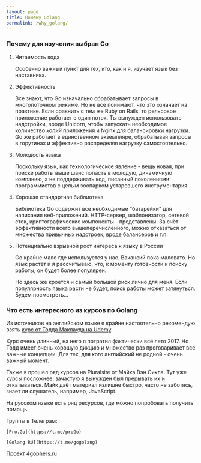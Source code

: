 ```yaml
---
layout: page
title: Почему Golang
permalink: /why_golang/
---
```

### Почему для изучения выбран Go
1. Читаемость кода

    Особенно важный пункт для тех, кто, как и я, изучает язык без наставника.

2. Эффективность

    Все знают, что Go изначально обрабатывает запросы в многопоточном режиме. Но не все понимают, что это означает на практике. Если сравнить с тем же Ruby on Rails, то рельсовое приложение работает в один поток. Ты вынужден использовать надстройки, вроде Unicorn, чтобы запускать необходимое количество _копий_ приложения и Nginx для балансировки нагрузки. Go же работает в единственном экземпляре, обрабатывая запросы в горутинах и эффективно распределяя нагрузку самостоятельно.

3. Молодость языка

    Поскольку язык, как технологическое явление - вещь новая, при поиске работы выше шанс попасть в молодую, динамичную компанию, а не поддерживать код, писанный поколениями программистов с целым зоопарком устаревшего инструментария.

4. Хорошая стандартная библиотека

    Библиотека Go содержит все необходимые "батарейки" для написания веб-приложений. HTTP-сервер, шаблонизатор, сетевой стек, криптографические компоненты - представлены. За счёт эффективности всего вышеперечисленного, можно отказаться от множества привычных надстроек, вроде балансеров и т.п.

5. Потенциально взрывной рост интереса к языку в России

    Go крайне мало где используется у нас. Вакансий пока маловато. Но язык растёт и я рассчитываю, что, к моменту готовности к поиску работы, он будет более популярен.

    Но здесь же кроется и самый большой риск лично для меня. Если популярность языка расти не будет, поиск работы может затянуться.
    Будем посмотреть...

### Что есть интересного из курсов по Golang

Из источников на английском языке я крайне настоятельно рекомендую взять [курс от Тодда Маклауда на Udemy](https://www.udemy.com/go-programming-language/).

Курс очень длинный, на него я потратил фактически всё лето 2017. Но Тодд имеет очень хорошую дикцию и множество раз проговаривает все важные концепции. Для тех, для кого английский не родной - очень важный момент.

Также я прошёл ряд курсов на Pluralsite от Майка Вэн Сикла. Тут уже курсы посложнее, зачастую я вынужден был прерывать их и откатываться. Майк даёт материал излишне быстро, часто не заботясь, знает ли слушатель, например, JavaScript.

На русском языке есть ряд ресурсов, где можно попробовать получить помощь.

Группы в Телеграм:

    [Pro.Go](https://t.me/proGo)

    [Golang RU](https://t.me/gogolang)

[Проект 4gophers.ru](https://4gophers.ru/)
